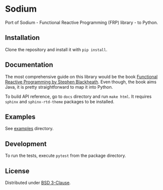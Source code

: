 # Sodium

Port of Sodium - Functional Reactive Programming (FRP) library - to Python.

## Installation

Clone the repository and install it with `pip install`.

## Documentation

The most comprehensive guide on this library would be the book
[Functional Reactive Programming by Stephen Blackheath](https://www.manning.com/books/functional-reactive-programming).
Even though, the book aims Java, it is pretty straightforward to map it into Python.

To build API reference, go to `docs` directory and run `make html`.
It requires `sphinx` and `sphinx-rtd-theme` packages to be installed.

## Examples

See [examples](examples) directory.

## Development

To run the tests, execute `pytest` from the package directory.

## License

Distributed under [BSD 3-Clause](https://github.com/SodiumFRP/sodium/blob/master/COPYING).
